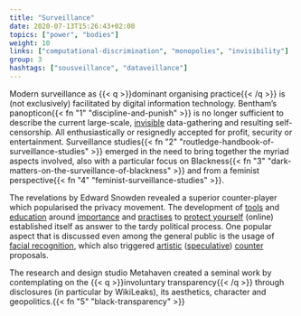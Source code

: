 ```yaml
---
title: "Surveillance"
date: 2020-07-13T15:26:43+02:00
topics: ["power", "bodies"]
weight: 10
links: ["computational-discrimination", "monopolies", "invisibility"]
group: 3
hashtags: ["sousveillance", "dataveillance"]
---
```


Modern surveillance as {{< q >}}dominant organising practice{{< /q >}} is (not exclusively) facilitated by digital information technology. Bentham’s panopticon{{< fn "1" "discipline-and-punish" >}} is no longer sufficient to describe the current large-scale, [invisible](https://rhizome.org/editorial/2014/may/20/stealth-infrastructure/) data-gathering and resulting self-censorship. All enthusiastically or resignedly accepted for profit, security or entertainment. Surveillance studies{{< fn "2" "routledge-handbook-of-surveillance-studies" >}} emerged in the need to bring together the myriad aspects involved, also with a particular focus on Blackness{{< fn "3" "dark-matters-on-the-surveillance-of-blackness" >}} and from a feminist perspective{{< fn "4" "feminist-surveillance-studies" >}}.

The revelations by Edward Snowden revealed a superior counter-player which popularised the privacy movement. The development of [tools](https://www.privacytools.io/) and [education](https://www.nytimes.com/series/new-york-times-privacy-project) around [importance](https://www.ted.com/talks/glenn_greenwald_why_privacy_matters) and [practises](https://datadetoxkit.org/en/home/) to [protect yourself](https://ssd.eff.org/) (online) established itself as answer to the tardy political process. One popular aspect that is discussed even among the general public is the usage of [facial recognition](https://www.nytimes.com/2020/01/18/technology/clearview-privacy-facial-recognition.html), which also triggered [artistic](https://cvdazzle.com/) ([speculative](https://ahprojects.com/hyperface/)) [counter](https://noma-studio.pl/incognito/) proposals.

The research and design studio Metahaven created a seminal work by contemplating on the {{< q >}}involuntary transparency{{< /q >}} through disclosures (in particular by WikiLeaks), its aesthetics, character and geopolitics.{{< fn "5" "black-transparency" >}}
